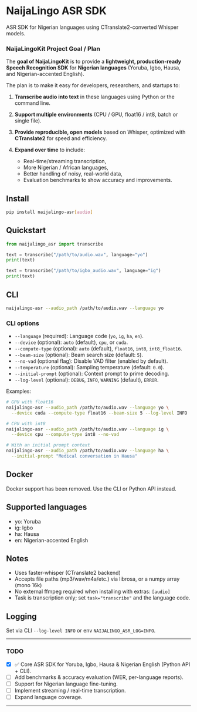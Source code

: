 # NaijaLingo ASR SDK

ASR SDK for Nigerian languages using CTranslate2-converted Whisper models.


### **NaijaLingoKit Project Goal / Plan**

The **goal of NaijaLingoKit** is to provide a **lightweight, production-ready Speech Recognition SDK** for **Nigerian languages** (Yoruba, Igbo, Hausa, and Nigerian-accented English).

The plan is to make it easy for developers, researchers, and startups to:

1. **Transcribe audio into text** in these languages using Python or the command line.
2. **Support multiple environments** (CPU / GPU, float16 / int8, batch or single file).
3. **Provide reproducible, open models** based on Whisper, optimized with **CTranslate2** for speed and efficiency.
4. **Expand over time** to include:

   * Real-time/streaming transcription,
   * More Nigerian / African languages,
   * Better handling of noisy, real-world data,
   * Evaluation benchmarks to show accuracy and improvements.


## Install

```bash
pip install naijalingo-asr[audio]
```

## Quickstart

```python
from naijalingo_asr import transcribe

text = transcribe("/path/to/audio.wav", language="yo")
print(text)

text = transcribe("/path/to/igbo_audio.wav", language="ig")
print(text)
```

## CLI

```bash
naijalingo-asr --audio_path /path/to/audio.wav --language yo
```

### CLI options

- `--language` (required): Language code (`yo`, `ig`, `ha`, `en`).
- `--device` (optional): `auto` (default), `cpu`, or `cuda`.
- `--compute-type` (optional): `auto` (default), `float16`, `int8`, `int8_float16`.
- `--beam-size` (optional): Beam search size (default: `5`).
- `--no-vad` (optional flag): Disable VAD filter (enabled by default).
- `--temperature` (optional): Sampling temperature (default: `0.0`).
- `--initial-prompt` (optional): Context prompt to prime decoding.
- `--log-level` (optional): `DEBUG`, `INFO`, `WARNING` (default), `ERROR`.

Examples:

```bash
# GPU with float16
naijalingo-asr --audio_path /path/to/audio.wav --language yo \
  --device cuda --compute-type float16 --beam-size 5 --log-level INFO

# CPU with int8
naijalingo-asr --audio_path /path/to/audio.wav --language ig \
  --device cpu --compute-type int8 --no-vad

# With an initial prompt context
naijalingo-asr --audio_path /path/to/audio.wav --language ha \
  --initial-prompt "Medical conversation in Hausa"
```

## Docker

Docker support has been removed. Use the CLI or Python API instead.

## Supported languages

- yo: Yoruba
- ig: Igbo
- ha: Hausa
- en: Nigerian-accented English

## Notes
- Uses faster-whisper (CTranslate2 backend)
- Accepts file paths (mp3/wav/m4a/etc.) via librosa, or a numpy array (mono 16k)
- No external ffmpeg required when installing with extras: `[audio]`
- Task is transcription only; set `task="transcribe"` and the language code.

## Logging

Set via CLI `--log-level INFO` or env `NAIJALINGO_ASR_LOG=INFO`.


---

### TODO

* [x] ✅ Core ASR SDK for Yoruba, Igbo, Hausa & Nigerian English (Python API + CLI).
* [ ] Add benchmarks & accuracy evaluation (WER, per-language reports).
* [ ] Support for Nigerian language fine-tuning.
* [ ] Implement streaming / real-time transcription.
* [ ] Expand language coverage.

---



